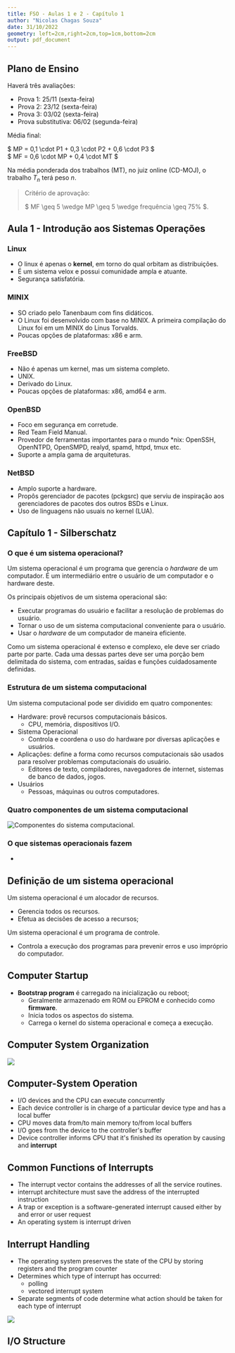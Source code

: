 ```yaml
---
title: FSO - Aulas 1 e 2 - Capítulo 1
author: "Nicolas Chagas Souza"
date: 31/10/2022
geometry: left=2cm,right=2cm,top=1cm,bottom=2cm
output: pdf_document
---
```


## Plano de Ensino

Haverá três avaliações:

- Prova 1: 25/11 (sexta-feira)
- Prova 2: 23/12 (sexta-feira)
- Prova 3: 03/02 (sexta-feira)
- Prova substitutiva: 06/02 (segunda-feira)

Média final:

$ MP = 0,1 \cdot P1 + 0,3 \cdot P2 + 0,6 \cdot P3 $<br/>
$ MF = 0,6 \cdot MP + 0,4 \cdot MT $

Na média ponderada dos trabalhos (MT), no juiz online (CD-MOJ), o trabalho $T_n$ terá peso $n$.

> Critério de aprovação:
>
> $ MF \geq 5 \wedge MP \geq 5 \wedge frequência \geq 75\% $.

## Aula 1 - Introdução aos Sistemas Operações

### Linux

- O linux é apenas o **kernel**, em torno do qual orbitam as distribuições.
- É um sistema velox e possui comunidade ampla e atuante.
- Segurança satisfatória.

### MINIX

- SO criado pelo Tanenbaum com fins didáticos.
- O Linux foi desenvolvido com base no MINIX. A primeira compilação do Linux foi em um MINIX do Linus Torvalds.
- Poucas opções de plataformas: x86 e arm.

### FreeBSD

- Não é apenas um kernel, mas um sistema completo.
- UNIX.
- Derivado do Linux.
- Poucas opções de plataformas: x86, amd64 e arm.

### OpenBSD

- Foco em segurança em corretude.
- Red Team Field Manual.
- Provedor de ferramentas importantes para o mundo *nix: OpenSSH, OpenNTPD, OpenSMPD, realyd, spamd, httpd, tmux etc.
- Suporte a ampla gama de arquiteturas.

### NetBSD

- Amplo suporte a hardware.
- Propôs gerenciador de pacotes (pckgsrc) que serviu de inspiração aos gerenciadores de pacotes dos outros BSDs e Linux.
- Uso de linguagens não usuais no kernel (LUA).

## Capítulo 1 - Silberschatz

### O que é um sistema operacional?

Um sistema operacional é um programa que gerencia o *hardware* de um computador. É um intermediário entre o usuário de um computador e o hardware deste.

Os principais objetivos de um sistema operacional são:

- Executar programas do usuário e facilitar a resolução de problemas do usuário.
- Tornar o uso de um sistema computacional conveniente para o usuário.
- Usar o *hardware* de um computador de maneira eficiente.

Como um sistema operacional é extenso e complexo, ele deve ser criado parte por parte. Cada uma dessas partes deve ser uma porção bem delimitada do sistema, com entradas, saídas e funções cuidadosamente definidas.

### Estrutura de um sistema computacional

Um sistema computacional pode ser dividido em quatro componentes:

- Hardware: provê recursos computacionais básicos.
  - CPU, memória, dispositivos I/O.
- Sistema Operacional
  - Controla e coordena o uso do hardware por diversas aplicações e usuários.
- Aplicações: define a forma como recursos computacionais são usados para resolver problemas computacionais do usuário.
  - Editores de texto, compiladores, navegadores de internet, sistemas de banco de dados, jogos.
- Usuários
  - Pessoas, máquinas ou outros computadores.

### Quatro componentes de um sistema computacional

![Componentes do sistema computacional.](imgs/09-47-48.png)

### O que sistemas operacionais fazem

-

## Definição de um sistema operacional

Um sistema operacional é um alocador de recursos.

- Gerencia todos os recursos.
- Efetua as decisões de acesso a recursos;

Um sistema operacional é um programa de controle.

- Controla a execução dos programas para prevenir erros e uso impróprio do computador.

## Computer Startup

- **Bootstrap program** é carregado na inicialização ou reboot;
  - Geralmente armazenado em ROM ou EPROM e conhecido como **firmware**.
  - Inicia todos os aspectos do sistema.
  - Carrega o kernel do sistema operacional e começa a execução.

## Computer System Organization

![](imgs/08-29-10.png)

## Computer-System Operation

- I/O devices and the CPU can execute concurrently
- Each device controller is in charge of a particular device type and has a local buffer
- CPU moves data from/to main memory to/from local buffers
- I/O goes from the device to the controller's buffer
- Device controller informs CPU that it's finished its operation by causing and **interrupt**

## Common Functions of Interrupts

- The interrupt vector contains the addresses of all the service routines.
- interrupt architecture must save the address of the interrupted instruction
- A trap or exception is a software-generated interrupt caused either by and error or user request
- An operating system is interrupt driven

## Interrupt Handling

- The operating system preserves the state of the CPU by storing registers and the program counter
- Determines which type of interrupt has occurred:
  - polling
  - vectored interrupt system
- Separate segments of code determine what action should be taken for each type of interrupt

![](imgs/08-41-30.png)


## I/O Structure 